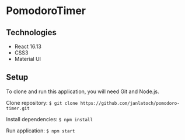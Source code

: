 # PomodoroTimer

## Technologies
* React 16.13
* CSS3
* Material UI

## Setup
To clone and run this application, you will need Git and Node.js. 

Clone repository:
`$ git clone https://github.com/janlatoch/pomodoro-timer.git`

Install dependencies:
`$ npm install`

Run application:
`$ npm start`